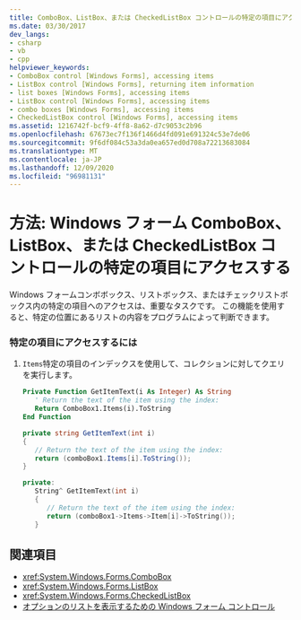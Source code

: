 ```yaml
---
title: ComboBox、ListBox、または CheckedListBox コントロールの特定の項目にアクセスする
ms.date: 03/30/2017
dev_langs:
- csharp
- vb
- cpp
helpviewer_keywords:
- ComboBox control [Windows Forms], accessing items
- ListBox control [Windows Forms], returning item information
- list boxes [Windows Forms], accessing items
- ListBox control [Windows Forms], accessing items
- combo boxes [Windows Forms], accessing items
- CheckedListBox control [Windows Forms], accessing items
ms.assetid: 1216742f-bcf9-4ff8-8a62-d7c9053c2b96
ms.openlocfilehash: 67673ec7f136f1466d4fd091e691324c53e7de06
ms.sourcegitcommit: 9f6df084c53a3da0ea657ed0d708a72213683084
ms.translationtype: MT
ms.contentlocale: ja-JP
ms.lasthandoff: 12/09/2020
ms.locfileid: "96981131"
---
```

# <a name="how-to-access-specific-items-in-a-windows-forms-combobox-listbox-or-checkedlistbox-control"></a>方法: Windows フォーム ComboBox、ListBox、または CheckedListBox コントロールの特定の項目にアクセスする
Windows フォームコンボボックス、リストボックス、またはチェックリストボックス内の特定の項目へのアクセスは、重要なタスクです。 この機能を使用すると、特定の位置にあるリストの内容をプログラムによって判断できます。  
  
### <a name="to-access-a-specific-item"></a>特定の項目にアクセスするには  
  
1. `Items`特定の項目のインデックスを使用して、コレクションに対してクエリを実行します。  
  
    ```vb  
    Private Function GetItemText(i As Integer) As String  
       ' Return the text of the item using the index:  
       Return ComboBox1.Items(i).ToString  
    End Function  
    ```  
  
    ```csharp  
    private string GetItemText(int i)  
    {  
       // Return the text of the item using the index:  
       return (comboBox1.Items[i].ToString());  
    }  
    ```  
  
    ```cpp  
    private:  
       String^ GetItemText(int i)  
       {  
          // Return the text of the item using the index:  
          return (comboBox1->Items->Item[i]->ToString());  
       }  
    ```  
  
## <a name="see-also"></a>関連項目

- <xref:System.Windows.Forms.ComboBox>
- <xref:System.Windows.Forms.ListBox>
- <xref:System.Windows.Forms.CheckedListBox>
- [オプションのリストを表示するための Windows フォーム コントロール](windows-forms-controls-used-to-list-options.md)
